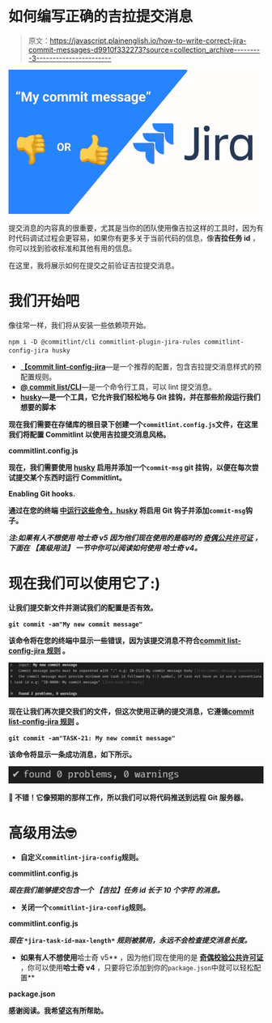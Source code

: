 # 如何编写正确的吉拉提交消息

> 原文：<https://javascript.plainenglish.io/how-to-write-correct-jira-commit-messages-d9910f332273?source=collection_archive---------3----------------------->

![](img/1e73e37a9fc9087523392a5d10c17ee4.png)

提交消息的内容真的很重要，尤其是当你的团队使用像吉拉这样的工具时，因为有时代码调试过程会更容易，如果你有更多关于当前代码的信息，像**吉拉任务 id** ，你可以找到验收标准和其他有用的信息。

在这里，我将展示如何在提交之前验证吉拉提交消息。

# 我们开始吧

像往常一样，我们将从安装一些依赖项开始。

`npm i -D @commitlint/cli commitlint-plugin-jira-rules commitlint-config-jira husky`

*   [**【commit lint-config-jira**](https://github.com/Gherciu/commitlint-jira)—是一个推荐的配置，包含吉拉提交消息样式的预配置规则。
*   [**@ commit list/CLI**](https://github.com/conventional-changelog/commitlint)—是一个命令行工具，可以 lint 提交消息。
*   [**husky**](https://github.com/typicode/husky)**—是一个工具，它允许我们轻松地与 Git 挂钩，并在那些阶段运行我们想要的脚本**

**现在我们需要在存储库的根目录下创建一个`commitlint.config.js`文件，在这里我们将配置 Commitlint 以使用吉拉提交消息风格。**

**commitlint.config.js**

**现在，我们需要使用 [**husky**](https://github.com/typicode/husky) 启用并添加一个`commit-msg` git 挂钩，以便在每次尝试提交某个东西时运行 Commitlint。**

**Enabling Git hooks.**

**通过在您的终端 [**中运行这些命令，husky**](https://github.com/typicode/husky) 将启用 Git 钩子并添加`commit-msg`钩子。**

***注:如果有人不想使用* ***哈士奇 v5*** *因为他们现在使用的是临时的* [***奇偶公共许可证***](https://paritylicense.com/) *，下面在* ***【高级用法】*** *一节中你可以阅读如何使用* ***哈士奇 v4。*****

# **现在我们可以使用它了:)**

**让我们提交新文件并测试我们的配置是否有效。**

**`git commit -am"My new commit message"`**

**该命令将在您的终端中显示一些错误，因为该提交消息不符合[**commit list-config-jira 规则**](https://github.com/Gherciu/commitlint-jira#rules-1) **。****

**![](img/6caede2fd92c601a6dfb9d87599726cf.png)**

**现在让我们再次提交我们的文件，但这次使用正确的提交消息，它遵循[**commit list-config-jira 规则**](https://github.com/Gherciu/commitlint-jira#rules-1) **。****

**`git commit -am"TASK-21: My new commit message"`**

**该命令将显示一条成功消息，如下所示。**

**![](img/42c7ec338f509c3808cb9ee0fea2a60f.png)**

**🥳 不错！它像预期的那样工作，所以我们可以将代码推送到远程 Git 服务器。**

# **高级用法🤓**

*   **自定义`commitlint-jira-config`规则。**

**commitlint.config.js**

***现在我们能够提交包含一个* ***【吉拉】任务 id*** *长于* ***10 个字符*** *的消息。***

*   **关闭一个`commitlint-jira-config`规则。**

**commitlint.config.js**

***现在* `*jira-task-id-max-length*` *规则被禁用，永远不会检查提交消息长度。***

*   **如果有人不想使用**哈士奇 v5** ，因为他们现在使用的是 [**奇偶校验公共许可证**](https://paritylicense.com/) ，你可以使用**哈士奇 v4** ，只要将它添加到你的`package.json`中就可以轻松配置**

**package.json**

**感谢阅读。我希望这有所帮助。**